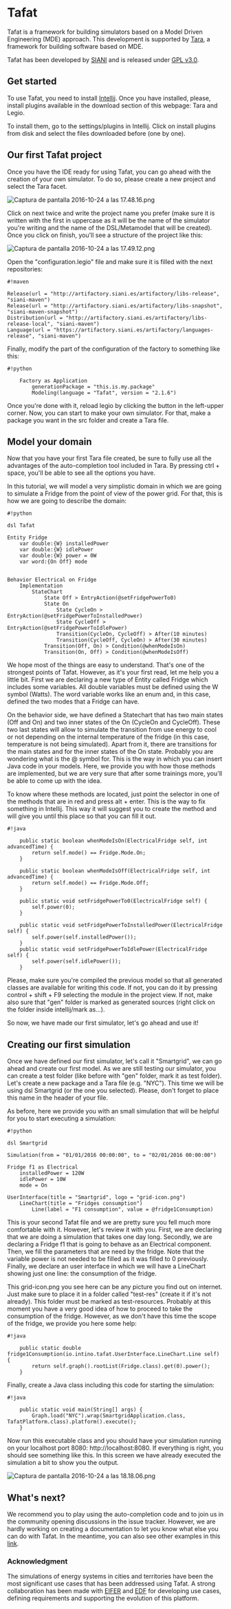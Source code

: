 # Tafat #

Tafat is a framework for building simulators based on a Model Driven Engineering (MDE) approach. This development is supported by [Tara](https://bitbucket.org/intino/tara), a framework for building software based on MDE.

Tafat has been developed by [SIANI](http://www.siani.es) and is released under [GPL v3.0](http://www.gnu.org/licenses/gpl-3.0.en.html).

## Get started ##

To use Tafat, you need to install [Intellij](https://www.jetbrains.com/idea/). Once you have installed, please, install plugins available in the download section of this webpage: Tara and Legio.

To install them, go to the settings/plugins in Intellij. Click on install plugins from disk and select the files downloaded before (one by one).

## Our first Tafat project ##

Once you have the IDE ready for using Tafat, you can go ahead with the creation of your own simulator. To do so, please create a new project and select the Tara facet.

![Captura de pantalla 2016-10-24 a las 17.48.16.png](https://bitbucket.org/repo/xyM64b/images/1531657500-Captura%20de%20pantalla%202016-10-24%20a%20las%2017.48.16.png)

Click on next twice and write the project name you prefer (make sure it is written with the first in uppercase as it will be the name of the simulator you're writing and the name of the DSL/Metamodel that will be created). Once you click on finish, you'll see a structure of the project like this:

![Captura de pantalla 2016-10-24 a las 17.49.12.png](https://bitbucket.org/repo/xyM64b/images/3564859854-Captura%20de%20pantalla%202016-10-24%20a%20las%2017.49.12.png)

Open the "configuration.legio" file and make sure it is filled with the next repositories:

```
#!maven

Release(url = "http://artifactory.siani.es/artifactory/libs-release", "siani-maven")
Release(url = "http://artifactory.siani.es/artifactory/libs-snapshot", "siani-maven-snapshot")
Distribution(url = "http://artifactory.siani.es/artifactory/libs-release-local", "siani-maven")
Language(url = "https://artifactory.siani.es/artifactory/languages-release", "siani-maven")
```
Finally, modify the part of the configuration of the factory to something like this:

```
#!python

	Factory as Application
		generationPackage = "this.is.my.package"
		Modeling(language = "Tafat", version = "2.1.6")
```

Once you're done with it, reload legio by clicking the button in the left-upper corner. Now, you can start to make your own simulator. For that, make a package you want in the src folder and create a Tara file.

## Model your domain ##

Now that you have your first Tara file created, be sure to fully use all the advantages of the auto-completion tool included in Tara. By pressing ctrl + space, you'll be able to see all the options you have.

In this tutorial, we will model a very simplistic domain in which we are going to simulate a Fridge from the point of view of the power grid. For that, this is how we are going to describe the domain:


```
#!python

dsl Tafat

Entity Fridge
	var double:{W} installedPower
	var double:{W} idlePower
	var double:{W} power = 0W
	var word:{On Off} mode


Behavior Electrical on Fridge
	Implementation
		StateChart
			State Off > EntryAction(@setFridgePowerTo0)
			State On
				State CycleOn > EntryAction(@setFridgePowerToInstalledPower)
				State CycleOff > EntryAction(@setFridgePowerToIdlePower)
				Transition(CycleOn, CycleOff) > After(10 minutes)
				Transition(CycleOff, CycleOn) > After(30 minutes)
			Transition(Off, On) > Condition(@whenModeIsOn)
			Transition(On, Off) > Condition(@whenModeIsOff)
```

We hope most of the things are easy to understand. That's one of the strongest points of Tafat. However, as it's your first read, let me help you a little bit. First we are declaring a new type of Entity called Fridge which includes some variables. All double variables must be defined using the W symbol (Watts). The word variable works like an enum and, in this case, defined the two modes that a Fridge can have.

On the behavior side, we have defined a Statechart that has two main states (Off and On) and two inner states of the On (CycleOn and CycleOff). These two last states will allow to simulate the transition from use energy to cool or not depending on the internal temperature of the fridge (in this case, temperature is not being simulated). Apart from it, there are transitions for the main states and for the inner states of the On state. Probably you are wondering what is the @ symbol for. This is the way in which you can insert Java code in your models. Here, we provide you with how those methods are implemented, but we are very sure that after some trainings more, you'll be able to come up with the idea. 

To know where these methods are located, just point the selector in one of the methods that are in red and press alt + enter. This is the way to fix something in Intellij. This way it will suggest you to create the method and will give you until this place so that you can fill it out.


```
#!java

    public static boolean whenModeIsOn(ElectricalFridge self, int advancedTime) {
        return self.mode() == Fridge.Mode.On;
    }

    public static boolean whenModeIsOff(ElectricalFridge self, int advancedTime) {
        return self.mode() == Fridge.Mode.Off;
    }

    public static void setFridgePowerTo0(ElectricalFridge self) {
        self.power(0);
    }

    public static void setFridgePowerToInstalledPower(ElectricalFridge self) {
        self.power(self.installedPower());
    }
    public static void setFridgePowerToIdlePower(ElectricalFridge self) {
        self.power(self.idlePower());
    }
```

Please, make sure you're compiled the previous model so that all generated classes are available for writing this code. If not, you can do it by pressing control + shift + F9 selecting the module in the project view. If not, make also sure that "gen" folder is marked as generated sources (right click on the folder inside intellij/mark as...).

So now, we have made our first simulator, let's go ahead and use it!

## Creating our first simulation ##

Once we have defined our first simulator, let's call it "Smartgrid", we can go ahead and create our first model. As we are still testing our simulator, you can create a test folder (like before with "gen" folder, mark it as test folder). Let's create a new package and a Tara file (e.g. "NYC"). This time we will be using dsl Smartgrid (or the one you selected). Please, don't forget to place this name in the header of your file.

As before, here we provide you with an small simulation that will be helpful for you to start executing a simulation:


```
#!python

dsl Smartgrid

Simulation(from = "01/01/2016 00:00:00", to = "02/01/2016 00:00:00")

Fridge f1 as Electrical
	installedPower = 120W
	idlePower = 10W
	mode = On

UserInterface(title = "Smartgrid", logo = "grid-icon.png")
	LineChart(title = "Fridges consumption")
		Line(label = "F1 consumption", value = @fridge1Consumption)
```

This is your second Tafat file and we are pretty sure you fell much more comfortable with it. However, let's review it with you. First, we are declaring that we are doing a simulation that takes one day long. Secondly, we are declaring a Fridge f1 that is going to behave as an Electrical component. Then, we fill the parameters that are need by the fridge. Note that the variable power is not needed to be filled as it was filled to 0 previously. Finally, we declare an user interface in which we will have a LineChart showing just one line: the consumption of the fridge. 

This grid-icon.png you see here can be any picture you find out on internet. Just make sure to place it in a folder called "test-res" (create it if it's not already). This folder must be marked as test-resources. Probably at this moment you have a very good idea of how to proceed to take the consumption of the fridge. However, as we don't have this time the scope of the fridge, we provide you here some help:


```
#!java

    public static double fridge1Consumption(io.intino.tafat.UserInterface.LineChart.Line self) {
        return self.graph().rootList(Fridge.class).get(0).power();
    }
```

Finally, create a Java class including this code for starting the simulation:


```
#!java

    public static void main(String[] args) {
        Graph.load("NYC").wrap(SmartgridApplication.class, TafatPlatform.class).platform().execute();
    }
```

Now run this executable class and you should have your simulation running on your localhost port 8080: http://localhost:8080. If everything is right, you should see something like this. In this screen we have already executed the simulation a bit to show you the output.

![Captura de pantalla 2016-10-24 a las 18.18.06.png](https://bitbucket.org/repo/xyM64b/images/379274976-Captura%20de%20pantalla%202016-10-24%20a%20las%2018.18.06.png)

## What's next? ##

We recommend you to play using the auto-completion code and to join us in the community opening discussions in the issue tracker. However, we are hardly working on creating a documentation to let you know what else you can do with Tafat. In the meantime, you can also see other examples in this [link](https://bitbucket.org/tafat/).

### Acknowledgment ###

The simulations of energy systems in cities and territories have been the most significant use cases that has been addressed using Tafat. A strong collaboration has been made with [EIFER](http://www.eifer.org/) and [EDF](http://www.edf.fr/) for developing use cases, defining requirements and supporting the evolution of this platform.